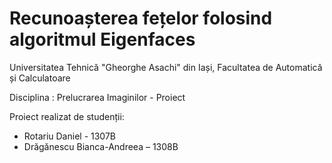 # Recunoașterea fețelor folosind algoritmul Eigenfaces

Universitatea Tehnică "Gheorghe Asachi" din Iași, Facultatea de Automatică și Calculatoare

Disciplina : Prelucrarea Imaginilor - Proiect

Proiect realizat de studenții:

* Rotariu Daniel - 1307B
* Drăgănescu Bianca-Andreea – 1308B
